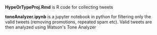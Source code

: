 **HypeOrTypeProj.Rmd** is R code for collecting tweets

**toneAnalyzer.ipynb** is a jupyter notebook in python for filtering only the valid tweets (removing promotions, repeated spam etc). Valid tweets are then analyzed using Watson's Tone Analyzer
